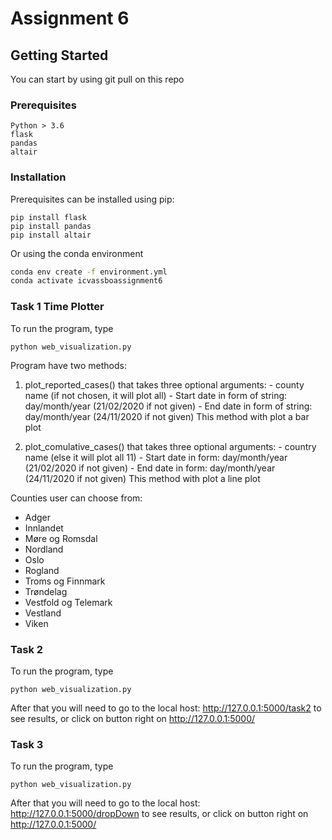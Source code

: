 # Assignment 6


## Getting Started

You can start by using git pull on this repo

### Prerequisites

```
Python > 3.6
flask
pandas
altair
```

### Installation
Prerequisites can be installed using pip:
```
pip install flask
pip install pandas
pip install altair
```

Or using the conda environment
``` bash
conda env create -f environment.yml
conda activate icvassboassignment6
```

### Task 1 Time Plotter
To run the program, type
```
python web_visualization.py
```


Program have two methods:
1. plot_reported_cases() that takes three optional arguments:
                        - county name (if not chosen, it will plot all)
                        - Start date in form of string: day/month/year (21/02/2020 if not given)
                        - End date in form of string: day/month/year (24/11/2020 if not given)
This method with plot a bar plot

2. plot_comulative_cases() that takes three optional arguments:
                        - country name (else it will plot all 11)
                        - Start date in form: day/month/year (21/02/2020 if not given)
                        - End date in form: day/month/year (24/11/2020 if not given)
This method with plot a line plot

Counties user can choose from:
- Adger
- Innlandet
- Møre og Romsdal
- Nordland
- Oslo
- Rogland
- Troms og Finnmark
- Trøndelag
- Vestfold og Telemark
- Vestland
- Viken


### Task 2 
To run the program, type
```
python web_visualization.py
```
After that you will need to go to the local host: http://127.0.0.1:5000/task2 to
see results, or click on button right on http://127.0.0.1:5000/


### Task 3 
To run the program, type
```
python web_visualization.py
```
After that you will need to go to the local host: http://127.0.0.1:5000/dropDown to
see results, or click on button right on http://127.0.0.1:5000/

